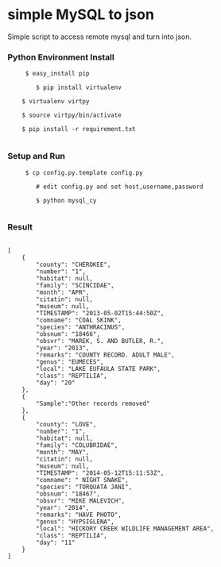 simple MySQL to json
======================

Simple script to access remote mysql and turn into json.


### Python Environment Install
<pre><code>     $ easy_install pip <br>
        $ pip install virtualenv <br>
    $ virtualenv virtpy <br>
    $ source virtpy/bin/activate <br>
    $ pip install -r requirement.txt <br>
</code></pre>

###  Setup and Run 
<pre><code>     $ cp config.py.template config.py <br>
        # edit config.py and set host,username,password <br>
        $ python mysql_cy <br>
</code></pre>


### Result
<pre><code>
[
    {
        "county": "CHEROKEE",
        "number": "1",
        "habitat": null,
        "family": "SCINCIDAE",
        "month": "APR",
        "citatin": null,
        "museum": null,
        "TIMESTAMP": "2013-05-02T15:44:50Z",
        "comname": "COAL SKINK",
        "species": "ANTHRACINUS",
        "obsnum": "18466",
        "obsvr": "MAREK, S. AND BUTLER, R.",
        "year": "2013",
        "remarks": "COUNTY RECORD. ADULT MALE",
        "genus": "EUMECES",
        "local": "LAKE EUFAULA STATE PARK",
        "class": "REPTILIA",
        "day": "20"
    },
    {
        "Sample":"Other records removed"
    },
    {
        "county": "LOVE",
        "number": "1",
        "habitat": null,
        "family": "COLUBRIDAE",
        "month": "MAY",
        "citatin": null,
        "museum": null,
        "TIMESTAMP": "2014-05-12T15:11:53Z",
        "comname": " NIGHT SNAKE",
        "species": "TORQUATA JANI",
        "obsnum": "18467",
        "obsvr": "MIKE MALEVICH",
        "year": "2014",
        "remarks": "HAVE PHOTO",
        "genus": "HYPSIGLENA",
        "local": "HICKORY CREEK WILDLIFE MANAGEMENT AREA",
        "class": "REPTILIA",
        "day": "11"
    }
]
</code></pre>
